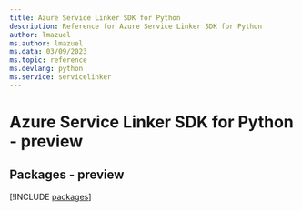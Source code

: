 ```yaml
---
title: Azure Service Linker SDK for Python
description: Reference for Azure Service Linker SDK for Python
author: lmazuel
ms.author: lmazuel
ms.data: 03/09/2023
ms.topic: reference
ms.devlang: python
ms.service: servicelinker
---
```

# Azure Service Linker SDK for Python - preview
## Packages - preview
[!INCLUDE [packages](service-linker-index.md)]